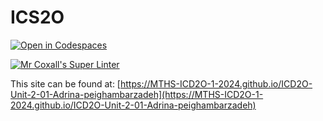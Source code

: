 # ICS2O

[![Open in Codespaces](https://classroom.github.com/assets/launch-codespace-2972f46106e565e64193e422d61a12cf1da4916b45550586e14ef0a7c637dd04.svg)](https://classroom.github.com/open-in-codespaces?assignment_repo_id=18524152)

[![Mr Coxall's Super Linter](https://github.com/MTHS-ICD2O-1-2024/ICD2O-Unit-2-01-Adrina-peighambarzadeh/workflows/Mr%20Coxall's%20Super%20Linter/badge.svg)](https://github.com/MTHS-ICD2O-1-2024/ICD2O-Unit-2-01-Adrina-peighambarzadeh/actions)

This site can be found at: [https://MTHS-ICD2O-1-2024.github.io/ICD2O-Unit-2-01-Adrina-peighambarzadeh](https://MTHS-ICD2O-1-2024.github.io/ICD2O-Unit-2-01-Adrina-peighambarzadeh)
